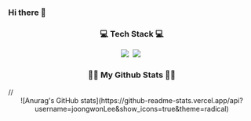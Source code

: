 ### Hi there 👋

<!--
**joongwonLee/joongwonLee** is a ✨ _special_ ✨ repository because its `README.md` (this file) appears on your GitHub profile.

Here are some ideas to get you started:

- 🔭 I’m currently working on ...
### - 🌱 I’m currently learning iOS & Swift
- 👯 I’m looking to collaborate on ...
- 🤔 I’m looking for help with ...
- 💬 Ask me about ...
- 📫 How to reach me: ...
- 😄 Pronouns: ...
- ⚡ Fun fact: ...
-->

<h3 align="center">💻 Tech Stack 💻</h3>
<p align="center">
<img src="https://img.shields.io/badge/Swift-F05138?style=plastic&logo=Swift&logoColor=orange"/></a>&nbsp
<img src="https://img.shields.io/badge/Python-3766AB?style=plastic&logo=Python&logoColor=white"/></a>&nbsp

<h3 align="center">🧑‍💻 My Github Stats 🧑‍💻</h3>
//<div align="center">
![Anurag's GitHub stats](https://github-readme-stats.vercel.app/api?username=joongwonLee&show_icons=true&theme=radical)
